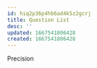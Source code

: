 ```yaml
---
id: hiq2p36p4hb6ad4k5z2gcrj
title: Question List
desc: ''
updated: 1667541806428
created: 1667541806428
---
```



Precision